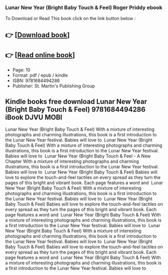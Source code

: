 ### Lunar New Year (Bright Baby Touch & Feel) Roger Priddy ebook

To Download or Read This book click on the link button below :

## 👉  [**[Download book](http://get-pdfs.com/download.php?group=book&from=github.com&id=718765&lnk=1066 "Download book")**]

## 👉  [**[Read online book](http://get-pdfs.com/download.php?group=book&from=github.com&id=718765&lnk=1066 "Read online book")**]


* Page: 10
* Format: pdf / epub / kindle
* ISBN: 9781684494286
* Publisher: St. Martin&#039;s Publishing Group



## Kindle books free download Lunar New Year (Bright Baby Touch & Feel) 9781684494286 iBook DJVU MOBI



 Lunar New Year (Bright Baby Touch &amp; Feel) With a mixture of interesting photographs and charming illustrations, this book is a first introduction to the Lunar New Year festival. Babies will love to 
 Lunar New Year (Bright Baby Touch &amp; Feel) With a mixture of interesting photographs and charming illustrations, this book is a first introduction to the Lunar New Year festival. Babies will love to 
 Lunar New Year (Bright Baby Touch &amp; Feel  - A New Chapter With a mixture of interesting photographs and charming illustrations, this book is a first introduction to the Lunar New Year festival. Babies will love to 
 Lunar New Year (Bright Baby Touch &amp; Feel) Babies will love to explore the touch-and-feel tactiles on every spread as they turn the pages of this bright and vibrant book. Each page features a word and 
 Lunar New Year (Bright Baby Touch &amp; Feel) With a mixture of interesting photographs and charming illustrations, this book is a first introduction to the Lunar New Year festival. Babies will love to 
 Lunar New Year (Bright Baby Touch &amp; Feel) Babies will love to explore the touch-and-feel tactiles on every spread as they turn the pages of this bright and vibrant book. Each page features a word and 
 Lunar New Year (Bright Baby Touch &amp; Feel) With a mixture of interesting photographs and charming illustrations, this book is a first introduction to the Lunar New Year festival. Babies will love to 
 Lunar New Year (Bright Baby Touch &amp; Feel) With a mixture of interesting photographs and charming illustrations, this book is a first introduction to the Lunar New Year festival. Babies will love to 
 Lunar New Year (Bright Baby Touch &amp; Feel) Babies will love to explore the touch-and-feel tactiles on every spread as they turn the pages of this bright and vibrant book. Each page features a word and 
 Lunar New Year (Bright Baby Touch &amp; Feel) With a mixture of interesting photographs and charming illustrations, this book is a first introduction to the Lunar New Year festival. Babies will love to 





